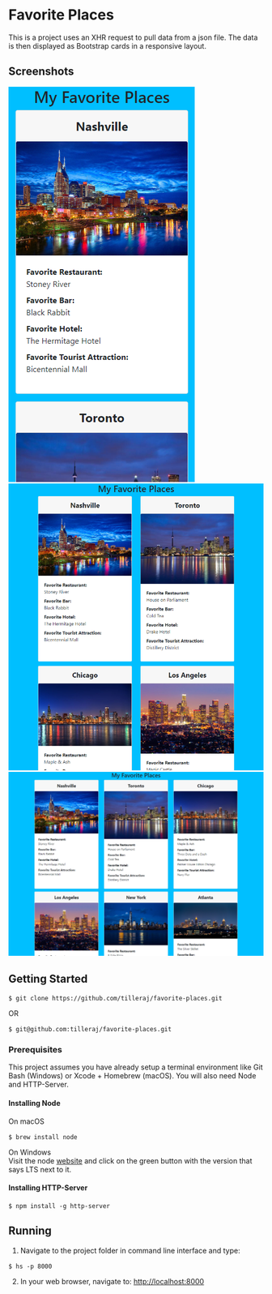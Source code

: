 # Favorite Places
This is a project uses an XHR request to pull data from a json file. The data is then displayed as Bootstrap cards in a responsive layout.  

## Screenshots
![A picture of the page on mobile](https://raw.githubusercontent.com/tilleraj/favorite-places/master/screenshots/screenshot01.PNG)
![A picture of the page on tablet](https://raw.githubusercontent.com/tilleraj/favorite-places/master/screenshots/screenshot02.PNG)
![A picture of the page on desktop](https://raw.githubusercontent.com/tilleraj/favorite-places/master/screenshots/screenshot03.PNG)

## Getting Started
```
$ git clone https://github.com/tilleraj/favorite-places.git
```
OR
```
$ git@github.com:tilleraj/favorite-places.git
```

### Prerequisites  
This project assumes you have already setup a terminal environment like Git Bash (Windows) or Xcode + Homebrew (macOS). You will also need Node and HTTP-Server.

#### Installing Node
On macOS  
```
$ brew install node
```
On Windows  
Visit the node [website](https://nodejs.org/) and click on the green button with the version that says LTS next to it.

#### Installing HTTP-Server
```
$ npm install -g http-server
```

## Running
1. Navigate to the project folder in command line interface and type:
```
$ hs -p 8000  
```
2. In your web browser, navigate to: [http://localhost:8000](http://localhost:8000)
